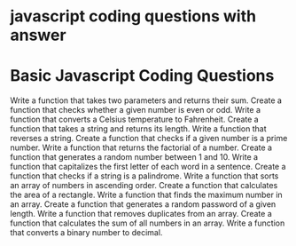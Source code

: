 # javascript coding questions with answer
# Basic Javascript Coding Questions
Write a function that takes two parameters and returns their sum.
Create a function that checks whether a given number is even or odd.
Write a function that converts a Celsius temperature to Fahrenheit.
Create a function that takes a string and returns its length.
Write a function that reverses a string.
Create a function that checks if a given number is a prime number.
Write a function that returns the factorial of a number.
Create a function that generates a random number between 1 and 10.
Write a function that capitalizes the first letter of each word in a sentence.
Create a function that checks if a string is a palindrome.
Write a function that sorts an array of numbers in ascending order.
Create a function that calculates the area of a rectangle.
Write a function that finds the maximum number in an array.
Create a function that generates a random password of a given length.
Write a function that removes duplicates from an array.
Create a function that calculates the sum of all numbers in an array.
Write a function that converts a binary number to decimal.